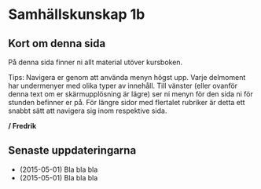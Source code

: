 # Samhällskunskap 1b

## Kort om denna sida

På denna sida finner ni allt material utöver kursboken.

Tips: Navigera er genom att använda menyn högst upp. Varje delmoment har undermenyer med olika typer av innehåll. Till vänster (eller ovanför denna text om er skärmupplösning är lägre) ser ni menyn för den sida ni för stunden befinner er på. För längre sidor med flertalet rubriker är detta ett snabbt sätt att navigera sig inom respektive sida. 

**/ Fredrik**

## Senaste uppdateringarna

* (2015-05-01) Bla bla bla
* (2015-05-01) Bla bla bla